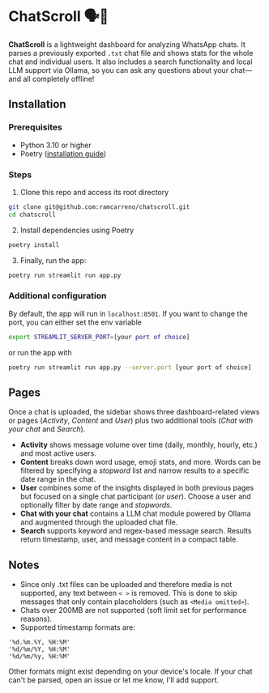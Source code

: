 # ChatScroll 🗣️📜

**ChatScroll** is a lightweight dashboard for analyzing WhatsApp chats. It parses a previously exported `.txt` chat file 
and shows stats for the whole chat and individual users. It also includes a search functionality and local LLM support 
via Ollama, so you can ask any questions about your chat—and all completely offline!

## Installation

### Prerequisites
- Python 3.10 or higher
- Poetry ([installation guide](https://python-poetry.org/docs/#installation))

### Steps
1. Clone this repo and access its root directory
```bash
git clone git@github.com:ramcarreno/chatscroll.git
cd chatscroll
```
2. Install dependencies using Poetry 
```bash
poetry install
```
3. Finally, run the app:
```bash
poetry run streamlit run app.py
```

### Additional configuration
By default, the app will run in `localhost:8501`. If you want to change the port, you can either set the env variable
```bash
export STREAMLIT_SERVER_PORT=[your port of choice]
```
or run the app with
```bash
poetry run streamlit run app.py --server.port [your port of choice]
```

## Pages

Once a chat is uploaded, the sidebar shows three dashboard-related views or pages (*Activity*, *Content* and *User*) 
plus two additional tools (*Chat with your chat* and *Search*).

- **Activity** shows message volume over time (daily, monthly, hourly, etc.) and most active users.
- **Content** breaks down word usage, emoji stats, and more. Words can be filtered by specifying a *stopword* list and
narrow results to a specific date range in the chat.
- **User** combines some of the insights displayed in both previous pages but focused on a single chat participant 
(or *user*). Choose a user and optionally filter by date range and *stopwords*.
- **Chat with your chat** contains a LLM chat module powered by Ollama and augmented through the uploaded chat file.
- **Search** supports keyword and regex-based message search. Results return timestamp, user, and message content in a 
compact table.

## Notes

- Since only .txt files can be uploaded and therefore media is not supported, any text between `< >` is removed. This is 
done to skip messages that only contain placeholders (such as `<Media omitted>`).
- Chats over 200MB are not supported (soft limit set for performance reasons).
- Supported timestamp formats are:
```
'%d.%m.%Y, %H:%M'
'%d/%m/%Y, %H:%M'
'%d/%m/%y, %H:%M'
```
Other formats might exist depending on your device's locale. If your chat can't be parsed, open an issue or let me know,
I'll add support.
